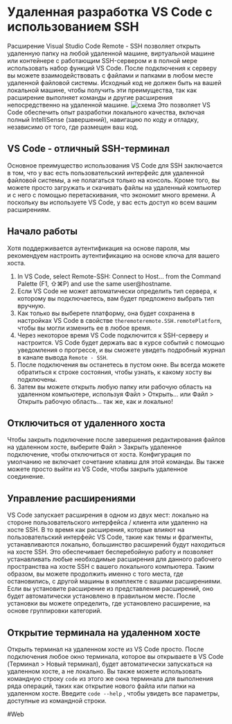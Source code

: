 # Удаленная разработка VS Code с использованием SSH
Расширение Visual Studio Code Remote - SSH позволяет открыть удаленную папку на любой удаленной машине, виртуальной машине или контейнере с работающим SSH-сервером и в полной мере использовать набор функций VS Code. После подключения к серверу вы можете взаимодействовать с файлами и папками в любом месте удаленной файловой системы.
Исходный код не должен быть на вашей локальной машине, чтобы получить эти преимущества, так как расширение выполняет команды и другие расширения непосредственно на удаленной машине.
![схема](https://code.visualstudio.com/assets/docs/remote/ssh/architecture-ssh.png)
Это позволяет VS Code обеспечить опыт разработки локального качества, включая полный IntelliSense (завершений), навигацию по коду и отладку, независимо от того, где размещен ваш код.

## VS Code - отличный SSH-терминал
Основное преимущество использования VS Code для SSH заключается в том, что у вас есть пользовательский интерфейс для удаленной файловой системы, а не полагаться только на консоль. Кроме того, вы можете просто загружать и скачивать файлы на удаленный компьютер и с него с помощью перетаскивания, что экономит много времени. А поскольку вы используете VS Code, у вас есть доступ ко всем вашим расширениям. 

## Начало работы
Хотя поддерживается аутентификация на основе пароля, мы рекомендуем настроить аутентификацию на основе ключа для вашего хоста.
1. In VS Code, select Remote-SSH: Connect to Host… from the Command Palette (F1, ⇧⌘P) and use the same user@hostname.
2. Если VS Code не может автоматически определить тип сервера, к которому вы подключаетесь, вам будет предложено выбрать тип вручную.
3. Как только вы выберете платформу, она будет сохранена в настройках VS Code в свойстве `theremoteremote.SSH.remotePlatform`, чтобы вы могли изменить ее в любое время.
4. Через некоторое время VS Code подключится к SSH-серверу и настроится. VS Code будет держать вас в курсе событий с помощью уведомления о прогрессе, и вы сможете увидеть подробный журнал в канале вывода `Remote - SSH`.
5. После подключения вы останетесь в пустом окне. Вы всегда можете обратиться к строке состояния, чтобы узнать, к какому хосту вы подключены.
6. Затем вы можете открыть любую папку или рабочую область на удаленном компьютере, используя Файл > Открыть… или Файл > Открыть рабочую область… так же, как и локально!

## Отключиться от удаленного хоста
Чтобы закрыть подключение после завершения редактирования файлов на удаленном хосте, выберите Файл > Закрыть удаленное подключение, чтобы отключиться от хоста. Конфигурация по умолчанию не включает сочетание клавиш для этой команды. Вы также можете просто выйти из VS Code, чтобы закрыть удаленное соединение.

## Управление расширениями
VS Code запускает расширения в одном из двух мест: локально на стороне пользовательского интерфейса / клиента или удаленно на хосте SSH. В то время как расширения, которые влияют на пользовательский интерфейс VS Code, такие как темы и фрагменты, устанавливаются локально, большинство расширений будут находиться на хосте SSH. Это обеспечивает бесперебойную работу и позволяет устанавливать любые необходимые расширения для данного рабочего пространства на хосте SSH с вашего локального компьютера. Таким образом, вы можете продолжить именно с того места, где остановились, с другой машины в комплекте с вашими расширениями.
Если вы установите расширение из представления расширений, оно будет автоматически установлено в правильном месте. После установки вы можете определить, где установлено расширение, на основе группировки категорий.

## Открытие терминала на удаленном хосте
Открыть терминал на удаленном хосте из VS Code просто. После подключения любое окно терминала, которое вы открываете в VS Code (Терминал > Новый терминал), будет автоматически запускаться на удаленном хосте, а не локально.
Вы также можете использовать командную строку `code` из этого же окна терминала для выполнения ряда операций, таких как открытие нового файла или папки на удаленном хосте. Введите `code --help` , чтобы увидеть все параметры, доступные из командной строки.

#Web